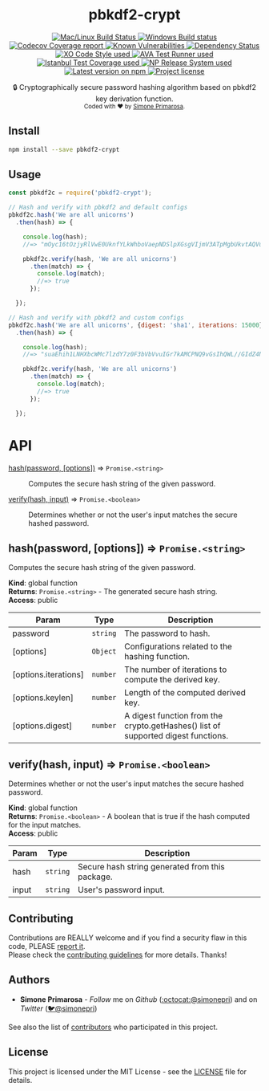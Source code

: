 <h1 align="center">
  <b>pbkdf2-crypt</b>
</h1>
<p align="center">
  <!-- CI - TravisCI -->
  <a href="https://travis-ci.org/simonepri/pbkdf2-crypt">
    <img src="https://img.shields.io/travis/simonepri/pbkdf2-crypt/master.svg?label=MacOS%20%26%20Linux" alt="Mac/Linux Build Status" />
  </a>
  <!-- CI - AppVeyor -->
  <a href="https://ci.appveyor.com/project/simonepri/pbkdf2-crypt">
    <img src="https://img.shields.io/appveyor/ci/simonepri/pbkdf2-crypt/master.svg?label=Windows" alt="Windows Build status" />
  </a>
  <!-- Coverage - Codecov -->
  <a href="https://codecov.io/gh/simonepri/pbkdf2-crypt">
    <img src="https://img.shields.io/codecov/c/github/simonepri/pbkdf2-crypt/master.svg" alt="Codecov Coverage report" />
  </a>
  <!-- DM - Snyk -->
  <a href="https://snyk.io/test/github/simonepri/pbkdf2-crypt?targetFile=package.json">
    <img src="https://snyk.io/test/github/simonepri/pbkdf2-crypt/badge.svg?targetFile=package.json" alt="Known Vulnerabilities" />
  </a>
  <!-- DM - David -->
  <a href="https://david-dm.org/simonepri/pbkdf2-crypt">
    <img src="https://david-dm.org/simonepri/pbkdf2-crypt/status.svg" alt="Dependency Status" />
  </a>

  <br/>

  <!-- Code Style - XO-Prettier -->
  <a href="https://github.com/xojs/xo">
    <img src="https://img.shields.io/badge/code_style-XO+Prettier-5ed9c7.svg" alt="XO Code Style used" />
  </a>
  <!-- Test Runner - AVA -->
  <a href="https://github.com/avajs/ava">
    <img src="https://img.shields.io/badge/test_runner-AVA-fb3170.svg" alt="AVA Test Runner used" />
  </a>
  <!-- Test Coverage - Istanbul -->
  <a href="https://github.com/istanbuljs/nyc">
    <img src="https://img.shields.io/badge/test_coverage-NYC-fec606.svg" alt="Istanbul Test Coverage used" />
  </a>
  <!-- Release System - np -->
  <a href="https://github.com/sindresorhus/np">
    <img src="https://img.shields.io/badge/release_system-np-6c8784.svg" alt="NP Release System used" />
  </a>

  <br/>

  <!-- Version - npm -->
  <a href="https://www.npmjs.com/package/pbkdf2-crypt">
    <img src="https://img.shields.io/npm/v/pbkdf2-crypt.svg" alt="Latest version on npm" />
  </a>
  <!-- License - MIT -->
  <a href="https://github.com/simonepri/pbkdf2-crypt#license">
    <img src="https://img.shields.io/github/license/simonepri/pbkdf2-crypt.svg" alt="Project license" />
  </a>
</p>
<p align="center">
  🔒 Cryptographically secure password hashing algorithm based on pbkdf2 key derivation function.

  <br/>

  <sub>
    Coded with ❤️ by <a href="#authors">Simone Primarosa</a>.
  </sub>
</p>

## Install

```bash
npm install --save pbkdf2-crypt
```

## Usage
```js
const pbkdf2c = require('pbkdf2-crypt');

// Hash and verify with pbkdf2 and default configs
pbkdf2c.hash('We are all unicorns')
  .then(hash) => {

    console.log(hash);
    //=> "mOyc16tOzjyRlVwE0UknfYLkWhboVaepNDSlpXGsgVIjmV3ATpMgbUkvtAQVuGWYX8499ta+qTSwMS5mShHrPEMR1w/JRa3TiOYRK6D7K7Q0JhFkp83suUKaO2qqXf7XXlbeEQjEHyxXOQejKBxhbl7vdlgQcUnsovCtEhOesD0=,B1izIvz3r4CKWswSeWh11ClEVrXxs/2jDD0LGSUMar/KQyBI6x4CfkcnsC4WHU29Meew8aQYyURwS8tjP7N+tMM1NhM1FDnWH0766noazbVd1rNG8IHoroD8v0jQcHYTRth2pviQaoJszKcLP43XT+c9DNYolDXzeKQAPZ3+mI0=,10000,128,sha512"

    pbkdf2c.verify(hash, 'We are all unicorns')
      .then(match) => {
        console.log(match);
        //=> true
      });

  });

// Hash and verify with pbkdf2 and custom configs
pbkdf2c.hash('We are all unicorns', {digest: 'sha1', iterations: 15000})
  .then(hash) => {

    console.log(hash);
    //=> "suaEhih1LNHXbcWMc7lzdY7z0F3bVbVvuIGr7kAMCPNQ9vGsIhQWL//GIdZ4NNLs8n7rNkRFYHzEqBjl+GgzSQ==,T82zIg2ej8IOYBqqlGOtduKVFUUMras1eJ1U1khGTfeP1caP3jAozGQqS149Pynq9PlEGP0hhMOsywrKj97VUw==,7500,64,sha1"

    pbkdf2c.verify(hash, 'We are all unicorns')
      .then(match) => {
        console.log(match);
        //=> true
      });

  });
```

# API

<dl>
<dt><a href="#hash">hash(password, [options])</a> ⇒ <code>Promise.&lt;string&gt;</code></dt>
<dd><p>Computes the secure hash string of the given password.</p>
</dd>
<dt><a href="#verify">verify(hash, input)</a> ⇒ <code>Promise.&lt;boolean&gt;</code></dt>
<dd><p>Determines whether or not the user&#39;s input matches the secure hashed password.</p>
</dd>
</dl>

<a name="hash"></a>

## hash(password, [options]) ⇒ <code>Promise.&lt;string&gt;</code>
Computes the secure hash string of the given password.

**Kind**: global function  
**Returns**: <code>Promise.&lt;string&gt;</code> - The generated secure hash string.  
**Access**: public  

| Param | Type | Description |
| --- | --- | --- |
| password | <code>string</code> | The password to hash. |
| [options] | <code>Object</code> | Configurations related to the hashing function. |
| [options.iterations] | <code>number</code> | The number of iterations to compute the derived key. |
| [options.keylen] | <code>number</code> | Length of the computed derived key. |
| [options.digest] | <code>number</code> | A digest function from the crypto.getHashes() list of supported digest functions. |

<a name="verify"></a>

## verify(hash, input) ⇒ <code>Promise.&lt;boolean&gt;</code>
Determines whether or not the user's input matches the secure hashed password.

**Kind**: global function  
**Returns**: <code>Promise.&lt;boolean&gt;</code> - A boolean that is true if the hash computed
for the input matches.  
**Access**: public  

| Param | Type | Description |
| --- | --- | --- |
| hash | <code>string</code> | Secure hash string generated from this package. |
| input | <code>string</code> | User's password input. |

## Contributing
Contributions are REALLY welcome and if you find a security flaw in this code, PLEASE [report it](https://github.com/simonepri/pbkdf2-crypt/issues/new).  
Please check the [contributing guidelines](.github/contributing.md) for more details. Thanks!

## Authors
- **Simone Primarosa** -  *Follow* me on *Github* ([:octocat:@simonepri](https://github.com/simonepri)) and on  *Twitter* ([🐦@simonepri](http://twitter.com/intent/user?screen_name=simoneprimarosa))

See also the list of [contributors](https://github.com/simonepri/pbkdf2-crypt/contributors) who participated in this project.

## License
This project is licensed under the MIT License - see the [LICENSE](https://github.com/simonepri/pbkdf2-crypt/LICENSE) file for details.
